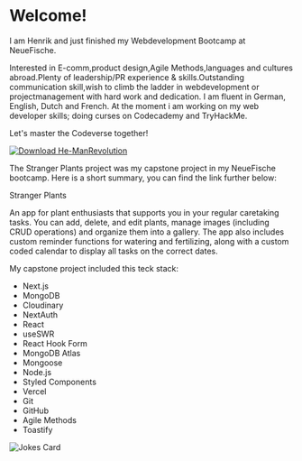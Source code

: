 # Welcome!

I am Henrik and just finished my Webdevelopment Bootcamp at NeueFische.

Interested in E-comm,product design,Agile Methods,languages and cultures abroad.Plenty of leadership/PR experience & skills.Outstanding communication skill,wish to climb the ladder in webdevelopment or projectmanagement with hard work and dedication.
I am fluent in German, English, Dutch and French.
At the moment i am working on my web developer skills; doing curses on Codecademy and TryHackMe.

Let's master the Codeverse together!

[![Download He-ManRevolution](https://github.com/HenrikBischkopf/HenrikBischkopf/assets/158016538/7bca6bc9-944e-41ee-a6f4-71b91e782807)][1]

The Stranger Plants project was my capstone project in my NeueFische bootcamp. Here is a short summary, you can find the link further below:

Stranger Plants

An app for plant enthusiasts that supports you in your regular caretaking tasks. You can add, delete, and edit plants, manage images (including CRUD operations) and organize them into a gallery. The app also includes custom reminder functions for watering and fertilizing, along with a custom coded calendar to display all tasks on the correct dates.

My capstone project included this teck stack:

- Next.js
- MongoDB
- Cloudinary
- NextAuth
- React
- useSWR
- React Hook Form
- MongoDB Atlas
- Mongoose
- Node.js
- Styled Components
- Vercel
- Git
- GitHub
- Agile Methods
- Toastify

<!-- Markdown -->

![Jokes Card](https://readme-jokes.vercel.app/api)

<!-- Reference -->
[1]: https://www.netflix.com/watch/81588211?trackId=250334512

